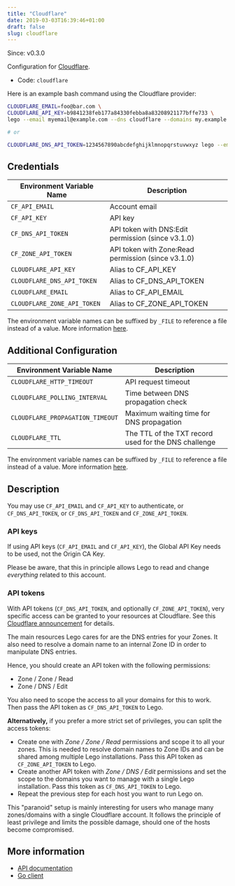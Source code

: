 ```yaml
---
title: "Cloudflare"
date: 2019-03-03T16:39:46+01:00
draft: false
slug: cloudflare
---
```


<!-- THIS DOCUMENTATION IS AUTO-GENERATED. PLEASE DO NOT EDIT. -->
<!-- providers/dns/cloudflare/cloudflare.toml -->
<!-- THIS DOCUMENTATION IS AUTO-GENERATED. PLEASE DO NOT EDIT. -->

Since: v0.3.0

Configuration for [Cloudflare](https://www.cloudflare.com/dns/).


<!--more-->

- Code: `cloudflare`

Here is an example bash command using the Cloudflare provider:

```bash
CLOUDFLARE_EMAIL=foo@bar.com \
CLOUDFLARE_API_KEY=b9841238feb177a84330febba8a83208921177bffe733 \
lego --email myemail@example.com --dns cloudflare --domains my.example.org run

# or

CLOUDFLARE_DNS_API_TOKEN=1234567890abcdefghijklmnopqrstuvwxyz lego --email myemail@example.com --dns cloudflare --domains my.example.org run
```




## Credentials

| Environment Variable Name | Description |
|-----------------------|-------------|
| `CF_API_EMAIL` | Account email |
| `CF_API_KEY` | API key |
| `CF_DNS_API_TOKEN` | API token with DNS:Edit permission (since v3.1.0) |
| `CF_ZONE_API_TOKEN` | API token with Zone:Read permission (since v3.1.0) |
| `CLOUDFLARE_API_KEY` | Alias to CF_API_KEY |
| `CLOUDFLARE_DNS_API_TOKEN` | Alias to CF_DNS_API_TOKEN |
| `CLOUDFLARE_EMAIL` | Alias to CF_API_EMAIL |
| `CLOUDFLARE_ZONE_API_TOKEN` | Alias to CF_ZONE_API_TOKEN |

The environment variable names can be suffixed by `_FILE` to reference a file instead of a value.
More information [here](/lego/dns/#configuration-and-credentials).


## Additional Configuration

| Environment Variable Name | Description |
|--------------------------------|-------------|
| `CLOUDFLARE_HTTP_TIMEOUT` | API request timeout |
| `CLOUDFLARE_POLLING_INTERVAL` | Time between DNS propagation check |
| `CLOUDFLARE_PROPAGATION_TIMEOUT` | Maximum waiting time for DNS propagation |
| `CLOUDFLARE_TTL` | The TTL of the TXT record used for the DNS challenge |

The environment variable names can be suffixed by `_FILE` to reference a file instead of a value.
More information [here](/lego/dns/#configuration-and-credentials).

## Description

You may use `CF_API_EMAIL` and `CF_API_KEY` to authenticate, or `CF_DNS_API_TOKEN`, or `CF_DNS_API_TOKEN` and `CF_ZONE_API_TOKEN`.

### API keys

If using API keys (`CF_API_EMAIL` and `CF_API_KEY`), the Global API Key needs to be used, not the Origin CA Key.

Please be aware, that this in principle allows Lego to read and change *everything* related to this account.

### API tokens

With API tokens (`CF_DNS_API_TOKEN`, and optionally `CF_ZONE_API_TOKEN`),
very specific access can be granted to your resources at Cloudflare.
See this [Cloudflare announcement](https://blog.cloudflare.com/api-tokens-general-availability/) for details.

The main resources Lego cares for are the DNS entries for your Zones.
It also need to resolve a domain name to an internal Zone ID in order to manipulate DNS entries.

Hence, you should create an API token with the following permissions:

* Zone / Zone / Read
* Zone / DNS / Edit

You also need to scope the access to all your domains for this to work.
Then pass the API token as `CF_DNS_API_TOKEN` to Lego.

**Alternatively,** if you prefer a more strict set of privileges,
you can split the access tokens:

* Create one with *Zone / Zone / Read* permissions and scope it to all your zones.
  This is needed to resolve domain names to Zone IDs and can be shared among multiple Lego installations.
  Pass this API token as `CF_ZONE_API_TOKEN` to Lego.
* Create another API token with *Zone / DNS / Edit* permissions and set the scope to the domains you want to manage with a single Lego installation.
  Pass this token as `CF_DNS_API_TOKEN` to Lego.
* Repeat the previous step for each host you want to run Lego on.

This "paranoid" setup is mainly interesting for users who manage many zones/domains with a single Cloudflare account.
It follows the principle of least privilege and limits the possible damage, should one of the hosts become compromised.



## More information

- [API documentation](https://api.cloudflare.com/)
- [Go client](https://github.com/cloudflare/cloudflare-go)

<!-- THIS DOCUMENTATION IS AUTO-GENERATED. PLEASE DO NOT EDIT. -->
<!-- providers/dns/cloudflare/cloudflare.toml -->
<!-- THIS DOCUMENTATION IS AUTO-GENERATED. PLEASE DO NOT EDIT. -->
